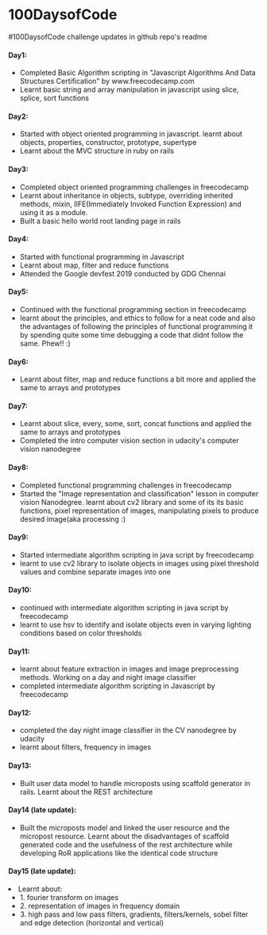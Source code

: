 # 100DaysofCode
#100DaysofCode challenge updates in github repo's readme
<h4>Day1:</h4>
<ul>
  <li>Completed Basic Algorithm scripting in "Javascript Algorithms And Data Structures Certification" by www.freecodecamp.com</li>
  <li>Learnt basic string and array manipulation in javascript using slice, splice, sort functions</li>
</ul>  
<h4>Day2:</h4>
<ul>
  <li>Started with object oriented programming in javascript. learnt about objects, properties, constructor, prototype, supertype</li>
  <li>Learnt about the MVC structure in ruby on rails</li>
</ul>
<h4>Day3:</h4>
<ul>
  <li>Completed object oriented programming challenges in freecodecamp</li>
  <li>Learnt about inheritance in objects, subtype, overriding inherited methods, mixin, IIFE(Immediately Invoked Function Expression) and using it as a module.</li>
  <li>Built a basic hello world root landing page in rails</li>
</ul>
<h4>Day4:</h4>
<ul>
  <li>Started with functional programming in Javascript</li>
  <li>Learnt about map, filter and reduce functions</li>
  <li>Attended the Google devfest 2019 conducted by GDG Chennai</li>
</ul>
<h4>Day5:</h4>
<ul>
  <li>Continued with the functional programming section in freecodecamp</li>
  <li>learnt about the principles, and ethics to follow for a neat code and also the advantages of following the principles of functional programming it by spending quite some time debugging a code that didnt follow the same. Phew!! :)</li>
</ul>
<h4>Day6:</h4>
<ul>
  <li>Learnt about filter, map and reduce functions a bit more and applied the same to arrays and prototypes</li>
</ul>
<h4>Day7:</h4>
<ul>
  <li>Learnt about slice, every, some, sort, concat functions and applied the same to arrays and prototypes</li>
  <li>Completed the intro computer vision section in udacity's computer vision nanodegree</li> 
</ul>
<h4>Day8:</h4>
<ul>
  <li>Completed functional programming challenges in freecodecamp</li>
  <li>Started the "Image representation and classification" lesson in computer vision Nanodegree. learnt about cv2 library and some of its its basic functions, pixel representation of images, manipulating pixels to produce desired image(aka processing :)</li>
</ul>
<h4>Day9:</h4>
<ul>
  <li>Started intermediate algorithm scripting in java script by freecodecamp</li>
  <li>learnt to use cv2 library to isolate objects in images using pixel threshold values and combine separate images into one</li>
</ul>
<h4>Day10:</h4>
<ul>
  <li>continued with intermediate algorithm scripting in java script by freecodecamp</li>
  <li>learnt to use hsv to identify and isolate objects even in varying lighting conditions based on color thresholds </li>
</ul>
<h4>Day11:</h4>
<ul>
  <li>learnt about feature extraction in images and image preprocessing methods. Working on a day and night image classifier</li>
  <li>completed intermediate algorithm scripting in Javascript by freecodecamp</li>
</ul>
<h4>Day12:</h4>
<ul>
  <li>completed the day night image classifier in the CV nanodegree by udacity</li>
  <li>learnt about filters, frequency in images</li>
</ul>
<h4>Day13:</h4>
<ul>
  <li>Built user data model to handle microposts using scaffold generator in rails. Learnt about the REST architecture</li>
</ul>
<h4>Day14 (late update):</h4>
<ul>
  <li>Built the microposts model and linked the user resource and the micropost resource. Learnt about the disadvantages of scaffold generated code and the usefulness of the rest architecture while developing RoR applications like the identical code structure</li>
</ul>
<h4>Day15 (late update):</h4>
  <li>Learnt about:
  <ul>
    <li>1. fourier transform on images</li>
    <li>2. representation of images in frequency domain</li>
    <li>3. high pass and low pass filters, gradients, filters/kernels, sobel filter and edge detection (horizontal and vertical)</li>
  </ul>
  </li>
</ul>


  
